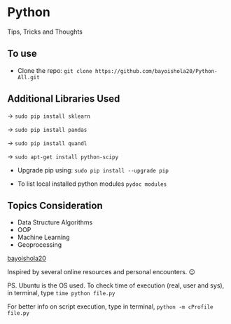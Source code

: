 # Python

Tips, Tricks and Thoughts

## To use

* Clone the repo: `git clone https://github.com/bayoishola20/Python-All.git`

## Additional Libraries Used

&rightarrow; `sudo pip install sklearn`

&rightarrow; `sudo pip install pandas`

&rightarrow; `sudo pip install quandl`

&rightarrow; `sudo apt-get install python-scipy`

* Upgrade pip using: `sudo pip install --upgrade pip`

* To list local installed python modules `pydoc modules`

## Topics Consideration

* Data Structure Algorithms
* OOP
* Machine Learning
* Geoprocessing

[bayoishola20](bayoishola20.github.io)

Inspired by several online resources and personal encounters. :wink:

PS. Ubuntu is the OS used. To check time of execution (real, user and sys), in terminal, type `time python file.py`

For better info on script execution, type in terminal, `python -m cProfile file.py`